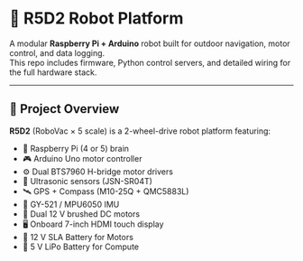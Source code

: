 # 🤖 R5D2 Robot Platform

A modular **Raspberry Pi + Arduino** robot built for outdoor navigation, motor control, and data logging.  
This repo includes firmware, Python control servers, and detailed wiring for the full hardware stack.

---

## 🧩 Project Overview

**R5D2** (RoboVac × 5 scale) is a 2-wheel-drive robot platform featuring:

- 🧠 Raspberry Pi (4 or 5) brain  
- 🎮 Arduino Uno motor controller  
- ⚙️ Dual BTS7960 H-bridge motor drivers  
- 📡 Ultrasonic sensors (JSN-SR04T)  
- 🛰️ GPS + Compass (M10-25Q + QMC5883L)  
- 🦯 GY-521 / MPU6050 IMU  
- 🔋 Dual 12 V brushed DC motors  
- 🖥️ Onboard 7-inch HDMI touch display  
- 🔌 12 V SLA Battery for Motors
- 🔌 5 V LiPo Battery for Compute
